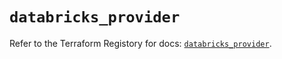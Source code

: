 # `databricks_provider`

Refer to the Terraform Registory for docs: [`databricks_provider`](https://registry.terraform.io/providers/databricks/databricks/1.29.0/docs/resources/provider).
